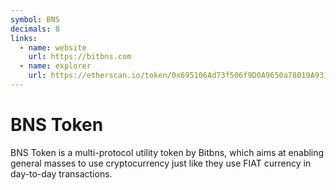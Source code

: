 ```yaml
---
symbol: BNS
decimals: 8
links:
  - name: website
    url: https://bitbns.com
  - name: explorer
    url: https://etherscan.io/token/0x695106Ad73f506f9D0A9650a78019A93149AE07C
---
```


# BNS Token

BNS Token is a multi-protocol utility token by Bitbns, which aims at enabling general masses to use cryptocurrency just like they use FIAT currency in day-to-day transactions.
